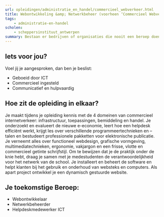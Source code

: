 ```yaml
---
url: opleidingen/administratie_en_handel/commercieel_webverkeer.html
title: Webontwikkeling &amp; Netwerkbeheer (voorheen ‘Commercieel Webverkeer’)
tags:
	- administratie-en-handel
scholen:
	- scheppersinstituut_antwerpen
summary: Bestaan er bedrijven of organisaties die nooit een beroep doen op ICT-specialisten? Het is een overbodige vraag. De bedrijfswereld kan niet zonder hen en vraagt dan ook goede en praktisch opgeleide medewerkers die vertrouwd zijn met de praktische toepassingen en nieuwe ontwikkelingen in de informatie-en communicatietechnologie.
---
```

## Iets voor jou?

Voel jij je aangesproken, dan ben je beslist:

* Geboeid door ICT
* Commercieel ingesteld
* Communicatief en hulpvaardig

## Hoe zit de opleiding in elkaar?

Je maakt tijdens je opleiding kennis met de 4 domeinen van commercieel internetverkeer: infrastructuur, toepassingen, bemiddeling en handel. Je onderzoekt en evalueert de nieuwe e-economie, leert hoe een helpdesk efficiënt werkt, krijgt les over verschillende programmeertechnieken en –talen en bestudeert professionele pakketten voor elektronische publicatie. Je verneemt alles over functioneel webdesign, grafische vormgeving, multimediatechnieken, ergonomie, vakjargon en een frisse, vlotte en commercieel getinte schrijfstijl. Om te bewijzen dat je de praktijk onder de knie hebt, draag je samen met je medestudenten de verantwoordelijkheid voor het netwerk van de school. Je installeert en beheert de software en helpt klanten bij het gebruik en onderhoud van websteks en computers. Als apart project ontwikkel je een dynamisch gestuurde website.

## Je toekomstige Beroep:

* Webontwikkelaar
* Netwerkbeheerder
* Helpdeskmedewerker ICT

